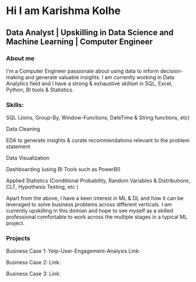 # Hi I am Karishma Kolhe

## Data Analyst | Upskilling in Data Science and Machine Learning | Computer Engineer

### About me

I'm a Computer Engineer passionate about using data to inform decision-making and generate valuable insights. I am currently working in Data Analytics field and I have a strong & exhaustive skillset in SQL, Excel, Python, BI tools & Statistics.

### Skills:

SQL (Joins, Group-By, Window-Functions, DateTime & String functions, etc)

Data Cleaning

EDA to generate insights & curate recommendations relevant to the problem statement

Data Visualization

Dashboarding (using BI Tools such as PowerBI)

Applied Statistics (Conditional Probability, Random Variables & Distributions, CLT, Hypothesis Testing, etc )

Apart from the above, I have a keen interest in ML & DL and how it can be leveraged to solve business problems across different verticals. I am currently upskilling in this domian and hope to see myself as a skilled professional comfortable to work across the multiple stages in a typical ML project.

### Projects

Business Case 1: Yelp-User-Engagement-Analysis
Link: 

Business Case 2:
Link: 

Business Case 3:
Link: 
